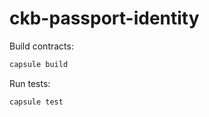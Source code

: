 # ckb-passport-identity

Build contracts:

``` sh
capsule build
```

Run tests:

``` sh
capsule test
```
